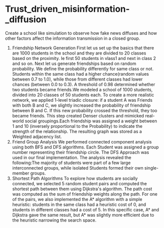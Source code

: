 # Trust_driven_misinformation-_diffusion
Create a school like simulation to observe how fake news diffuses and how other factors affect the information transmission in a closed group.
1. Friendship Network Generation
First let us set up the basics that there are 1000 students in the school and they are divided to 20 classes based on the proximity. Ie first 50 students in vlass1 and next in class 2 and so on.
Next let us generate friendships based on random probability. We define the probability differently for same class or not. Students within the same class had a higher chance(random values between 0.7 to 1.0), while those from different classes had lower chances (between 0.0 to 0.3). A threshold of 0.98 determined whether two students became friends.We modeled a school of 1000 students, divided into 20 classes of 50 students each.
To create a more realistic network, we applied 1-level triadic closure: if a student A was Friends with both B and C, we slightly increased the probability of friendship between B and C. If this new probability crossed the threshold, they too became friends. This step created Denser clusters and mimicked real-world social groupings.Each friendship was assigned a weight between 1 and 10 (inversely proportional to the Probability) to indicate the strength of the relationship. The resulting graph was stored as a Weighted adjacency list.
2. Friend Group Analysis
We performed connected component analysis using both BFS and DFS algorithms. Each Student was assigned a group number representing their friendship circle. The DFS Approach was used in our final implementation. The analysis revealed the following:The majority of students were part of a few large interconnected groups, while isolated Students formed their own single-member groups.
3. Shortest Path Algorithms
To explore how students are socially connected, we selected 5 random student pairs and computed the shortest path between them using Dijkstra's algorithm. The path cost was computed as the sum of friendship weights along the path. For one of the pairs, we also implemented the A* algorithm with a simple heuristic: students in the same class had a heuristic cost of 0, and students in different classes had a cost of 5.
In this specific case, A* and Dijkstra gave the same result, but A* was slightly more efficient due to the heuristic narrowing the search space.
